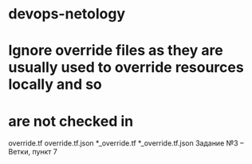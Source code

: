 # devops-netology

# Ignore override files as they are usually used to override resources locally and so
# are not checked in
override.tf
override.tf.json
*_override.tf
*_override.tf.json
Задание №3 – Ветки, пункт 7


